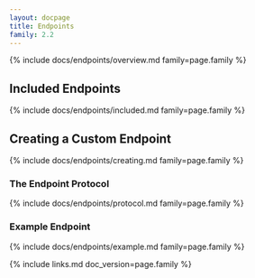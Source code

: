 ```yaml
---
layout: docpage
title: Endpoints
family: 2.2
---
```


{% include docs/endpoints/overview.md family=page.family %}


## Included Endpoints

{% include docs/endpoints/included.md family=page.family %}


## Creating a Custom Endpoint

{% include docs/endpoints/creating.md family=page.family %}

### The Endpoint Protocol

{% include docs/endpoints/protocol.md family=page.family %}

### Example Endpoint

{% include docs/endpoints/example.md family=page.family %}


{% include links.md doc_version=page.family %}
